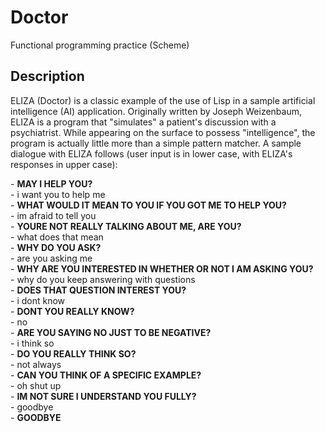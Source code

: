 # Doctor
Functional programming practice (Scheme)


## Description
ELIZA (Doctor) is a classic example of the use of Lisp in a sample artificial intelligence (AI) application. Originally written by Joseph Weizenbaum, ELIZA is a program that "simulates" a patient's discussion with a psychiatrist. While appearing on the surface to possess "intelligence", the program is actually little more than a simple pattern matcher. A sample dialogue with ELIZA follows (user input is in lower case, with ELIZA's responses in upper case):

\- **MAY I HELP YOU?**  
\- i want you to help me  
\- **WHAT WOULD IT MEAN TO YOU IF YOU GOT ME TO HELP YOU?**  
\- im afraid to tell you  
\- **YOURE NOT REALLY TALKING ABOUT ME, ARE YOU?**  
\- what does that mean  
\- **WHY DO YOU ASK?**  
\- are you asking me  
\- **WHY ARE YOU INTERESTED IN WHETHER OR NOT I AM ASKING YOU?**  
\- why do you keep answering with questions  
\- **DOES THAT QUESTION INTEREST YOU?**  
\- i dont know  
\- **DONT YOU REALLY KNOW?**  
\- no  
\- **ARE YOU SAYING NO JUST TO BE NEGATIVE?**  
\- i think so  
\- **DO YOU REALLY THINK SO?**  
\- not always  
\- **CAN YOU THINK OF A SPECIFIC EXAMPLE?**  
\- oh shut up  
\- **IM NOT SURE I UNDERSTAND YOU FULLY?**  
\- goodbye  
\- **GOODBYE**  
